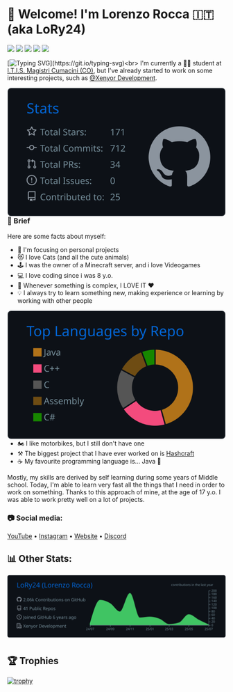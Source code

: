 # 👋 Welcome! I'm Lorenzo Rocca 🇮🇹 (aka LoRy24)
<p align="left">
    <img src="https://custom-icon-badges.demolab.com/github/followers/LoRy24?color=%23307CE8&label=FOLLOWERS&logoColor=%23296DCE&style=for-the-badge&logo=people&logoColor=white&labelColor=2366C8">
    <img src="https://custom-icon-badges.demolab.com/github/stars/LoRy24?color=2FCB4A&label=STARS&logoColor=%23296DCE&style=for-the-badge&logo=star&logoColor=white&labelColor=26BB40">
    <img src="https://custom-icon-badges.demolab.com/twitch/status/lory24tv?color=BA40EB&label=TWITCH&logoColor=%23296DCE&style=for-the-badge&logo=broadcast&logoColor=white&labelColor=B239E2">
    <img src="https://custom-icon-badges.demolab.com/youtube/channel/subscribers/UCjKLx6ToIBhAMjlMvgbnWyw?color=EE3939&label=YOUTUBE%20FOLLOWERS&logoColor=%23296DCE&style=for-the-badge&logo=video&logoColor=white&labelColor=DA2F2F">
    <img src="https://www.codewars.com/users/LoRy24/badges/small">
</p>

[![Typing SVG](https://readme-typing-svg.demolab.com?font=Fira+Code&weight=500&duration=3000&pause=10000&color=F79C5D&vCenter=true&random=false&width=435&height=20&lines=Welcome+to+my+profile!)](https://git.io/typing-svg)<br>
I'm currently a 🧑‍🎓 student at [I.T.I.S. Magistri Cumacini (CO)](https://www.magistricumacini.edu.it/), but
I've already started to work on some interesting projects, such as [@Xenyor Development](https://github.com/xenyor-development).
<br>

<img src="https://raw.githubusercontent.com/LoRy24/LoRy24/master/profile-summary-card-output/github_dark/3-stats.svg" align="right">

### 📃 Brief

Here are some facts about myself:
- 🏢 I'm focusing on personal projects
- 😻 I love Cats (and all the cute animals)
- 🕹️ I was the owner of a Minecraft server, and i love Videogames
- 💻 I love coding since i was 8 y.o.
- 🤯 Whenever something is complex, I LOVE IT ❤️
- 💡 I always try to learn something new, making experience or learning by working with other people

<img src="https://raw.githubusercontent.com/LoRy24/LoRy24/master/profile-summary-card-output/github_dark/1-repos-per-language.svg" align="right">

- 🏍️ I like motorbikes, but I still don't have one
- ⚒️ The biggest project that I have ever worked on is [Hashcraft](https://github.com/LoRy24/Hashcraft)
- ☕ My favourite programming language is... Java 🥰

Mostly, my skills are derived by self learning during some years of Middle school. Today, I'm able to learn very fast all the things that I need in order to work on something.
Thanks to this approach of mine, at the age of 17 y.o. I was able to work pretty well on a lot of projects.

### 📷 Social media:
<p align="left" style="margin-left: 0px;">
    <a href="https://www.youtube.com/@LoRy24">YouTube</a> •
    <a href="https://www.instagram.com/lr.rocca/">Instagram</a> •
    <a href="https://www.lory24.dev/">Website</a> •
    <a href="https://discord.lory24.dev/">Discord</a>
</p>

## 📊 Other Stats:

<img src="https://raw.githubusercontent.com/LoRy24/LoRy24/master/profile-summary-card-output/github_dark/0-profile-details.svg" align="left">

<br/> <br/> <br/> <br/> <br/> <br/> <br/> <br/> <br/>

## 🏆 Trophies
[![trophy](https://github-profile-trophy.vercel.app/?username=LoRy24)](https://github.com/ryo-ma/github-profile-trophy)
